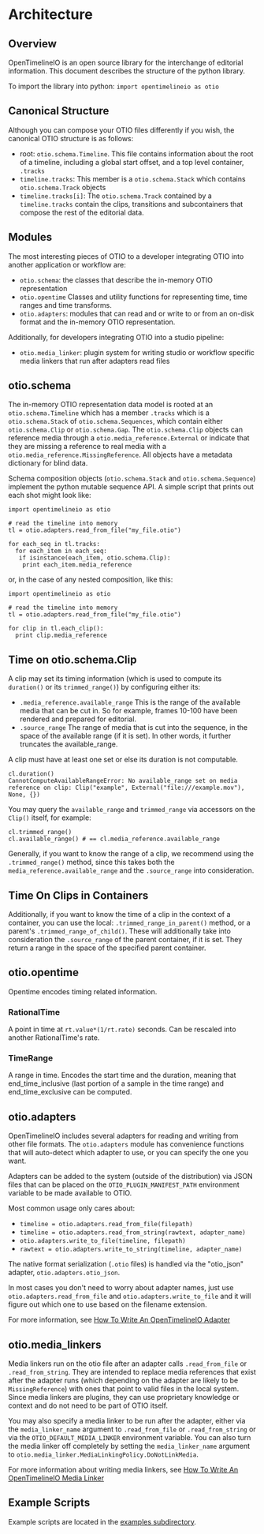 # Architecture

Overview
----------

OpenTimelineIO is an open source library for the interchange of editorial information.  This document describes the structure of the python library.

To import the library into python:
`import opentimelineio as otio`

Canonical Structure
--------------------

Although you can compose your OTIO files differently if you wish, the canonical OTIO structure is as follows:

- root: `otio.schema.Timeline`. This file contains information about the root of a timeline, including a global start offset, and a top level container, `.tracks`
- `timeline.tracks`: This member is a `otio.schema.Stack` which contains `otio.schema.Track` objects
- `timeline.tracks[i]`:  The `otio.schema.Track` contained by a `timeline.tracks` contain the clips, transitions and subcontainers that compose the rest of the editorial data.

Modules
--------

The most interesting pieces of OTIO to a developer integrating OTIO into another application or workflow are:
- `otio.schema`: the classes that describe the in-memory OTIO representation
- `otio.opentime`
     Classes and utility functions for representing time, time ranges and time transforms.
- `otio.adapters`: modules that can read and or write to or from an on-disk format and the in-memory OTIO representation.

Additionally, for developers integrating OTIO into a studio pipeline:
- `otio.media_linker`: plugin system for writing studio or workflow specific media linkers that run after adapters read files

## otio.schema

The in-memory OTIO representation data model is rooted at an `otio.schema.Timeline` which has a member `.tracks` which is a `otio.schema.Stack` of `otio.schema.Sequences`, which contain either `otio.schema.Clip` or `otio.schema.Gap`.  The `otio.schema.Clip` objects can reference media through a `otio.media_reference.External` or indicate that they are missing a reference to real media with a `otio.media_reference.MissingReference`.  All objects have a metadata dictionary for blind data.

Schema composition objects (`otio.schema.Stack` and `otio.schema.Sequence`) implement the python mutable sequence API.  A simple script that prints out each shot might look like:

```
import opentimelineio as otio

# read the timeline into memory
tl = otio.adapters.read_from_file("my_file.otio")

for each_seq in tl.tracks:
  for each_item in each_seq:
   if isinstance(each_item, otio.schema.Clip):
    print each_item.media_reference
```

or, in the case of any nested composition, like this:

```
import opentimelineio as otio

# read the timeline into memory
tl = otio.adapters.read_from_file("my_file.otio")

for clip in tl.each_clip():
  print clip.media_reference
```

## Time on otio.schema.Clip

A clip may set its timing information (which is used to compute its `duration()` or its `trimmed_range()`) by configuring either its:
- `.media_reference.available_range`
 This is the range of the available media that can be cut in.  So for example, frames 10-100 have been rendered and prepared for editorial.
- `.source_range` 
 The range of media that is cut into the sequence, in the space of the available range (if it is set). In other words, it further truncates the available_range.

A clip must have at least one set or else its duration is not computable.
```
cl.duration()
CannotComputeAvailableRangeError: No available_range set on media reference on clip: Clip("example", External("file:///example.mov"), None, {})
```

You may query the `available_range` and `trimmed_range` via accessors on the `Clip()` itself, for example:
```
cl.trimmed_range()
cl.available_range() # == cl.media_reference.available_range
```

Generally, if you want to know the range of a clip, we recommend using the `.trimmed_range()` method, since this takes both the `media_reference.available_range` and the `.source_range` into consideration.

## Time On Clips in Containers

Additionally, if you want to know the time of a clip in the context of a container, you can use the local:
`.trimmed_range_in_parent()` method, or a parent's `.trimmed_range_of_child()`.  These will additionally take into consideration the `.source_range` of the parent container, if it is set.  They return a range in the space of the specified parent container.

## otio.opentime

Opentime encodes timing related information.

### RationalTime

A point in time at `rt.value*(1/rt.rate)` seconds.  Can be rescaled into another RationalTime's rate.

### TimeRange

A range in time.  Encodes the start time and the duration, meaning that end_time_inclusive (last portion of a sample in the time range) and end_time_exclusive can be computed.

## otio.adapters

OpenTimelineIO includes several adapters for reading and writing from other file formats. The `otio.adapters` module has convenience functions that will auto-detect which adapter to use, or you can specify the one you want.

Adapters can be added to the system (outside of the distribution) via JSON files that can be placed on the `OTIO_PLUGIN_MANIFEST_PATH` environment variable to be made available to OTIO.

Most common usage only cares about:
- `timeline = otio.adapters.read_from_file(filepath)`
- `timeline = otio.adapters.read_from_string(rawtext, adapter_name)`
- `otio.adapters.write_to_file(timeline, filepath)`
- `rawtext = otio.adapters.write_to_string(timeline, adapter_name)`

The native format serialization (`.otio` files) is handled via the "otio_json" adapter, `otio.adapters.otio_json`.

In most cases you don't need to worry about adapter names, just use `otio.adapters.read_from_file` and `otio.adapters.write_to_file` and it will figure out which one to use based on the filename extension.

For more information, see <a href="tutorials/write-an-adpater.html" target="_blank">How To Write An OpenTimelineIO Adapter</a>

## otio.media_linkers

Media linkers run on the otio file after an adapter calls `.read_from_file` or `.read_from_string`.  They are intended to replace media references that exist after the adapter runs (which depending on the adapter are likely to be `MissingReference`) with ones that point to valid files in the local system.  Since media linkers are plugins, they can use proprietary knowledge or context and do not need to be part of OTIO itself.

You may also specify a media linker to be run after the adapter, either via the `media_linker_name` argument to `.read_from_file` or `.read_from_string` or via the `OTIO_DEFAULT_MEDIA_LINKER` environment variable.  You can also turn the media linker off completely by setting the `media_linker_name` argument to `otio.media_linker.MediaLinkingPolicy.DoNotLinkMedia`.

For more information about writing media linkers, see <a href="write-a-media-linker.html" target="_blank">How To Write An OpenTimelineIO Media Linker</a>

Example Scripts
----------------

Example scripts are located in the <a href="https://github.com/PixarAnimationStudios/OpenTimelineIO/tree/master/examples" target="_blank">examples subdirectory</a>.
